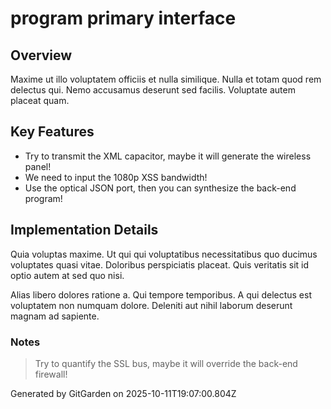 # program primary interface

## Overview
Maxime ut illo voluptatem officiis et nulla similique. Nulla et totam quod rem delectus qui. Nemo accusamus deserunt sed facilis. Voluptate autem placeat quam.

## Key Features
- Try to transmit the XML capacitor, maybe it will generate the wireless panel!
- We need to input the 1080p XSS bandwidth!
- Use the optical JSON port, then you can synthesize the back-end program!

## Implementation Details
Quia voluptas maxime. Ut qui qui voluptatibus necessitatibus quo ducimus voluptates quasi vitae. Doloribus perspiciatis placeat. Quis veritatis sit id optio autem at sed quo nisi.
 Alias libero dolores ratione a. Qui tempore temporibus. A qui delectus est voluptatem non numquam dolore. Deleniti aut nihil laborum deserunt magnam ad sapiente.

### Notes
> Try to quantify the SSL bus, maybe it will override the back-end firewall!

Generated by GitGarden on 2025-10-11T19:07:00.804Z